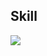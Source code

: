## Skill

 

![](https://skillicons.dev/icons?i=html,css,flutter,firebase,kotlin,python,cpp,notion,vscode,androidstudio)


